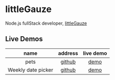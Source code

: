 # littleGauze
Node.js fullStack developer, [littleGauze](https://github.com/littleGauze)

## Live Demos

|name|address|live demo|
|:---:|:---:|:---:|
|pets| [github](https://github.com/littleGauze/pets) | [demo](http://pets.gauze.life)|
|Weekly date picker| [github](https://github.com/littleGauze/weekly-date-picker) | [demo](https://littlegauze.github.io/weekly-date-picker/)|
